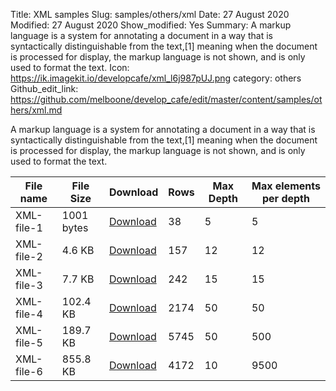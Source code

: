 Title: XML samples
Slug: samples/others/xml
Date: 27 August 2020
Modified: 27 August 2020
Show_modified: Yes
Summary:  A markup language is a system for annotating a document in a way that is syntactically distinguishable from the text,[1] meaning when the document is processed for display, the markup language is not shown, and is only used to format the text. 
Icon: https://ik.imagekit.io/developcafe/xml_l6j987pUJ.png
category: others
Github_edit_link: https://github.com/melboone/develop_cafe/edit/master/content/samples/others/xml.md

A markup language is a system for annotating a document in a way that is syntactically distinguishable from the text,[1] meaning when the document is processed for display, the markup language is not shown, and is only used to format the text. 

| File name   | File Size   | Download                            |  Rows   | Max Depth | Max elements per depth  |
|-------------|-------------|-------------------------------------|---------|-----------|-------------------------|
| XML-file-1  | 1001 bytes  | [Download](/samples/XML-file-1.xml) | 38      | 5         |  5                      |
| XML-file-2  | 4.6 KB      | [Download](/samples/XML-file-1.xml) | 157     | 12        |  12                     |
| XML-file-3  | 7.7 KB 	    | [Download](/samples/XML-file-1.xml) | 242     | 15        |  15                     |
| XML-file-4  | 102.4 KB    | [Download](/samples/XML-file-1.xml) | 2174    | 50        |  50                     |
| XML-file-5  | 189.7 KB    | [Download](/samples/XML-file-1.xml) | 5745    | 50        |  500                    |
| XML-file-6  | 855.8 KB    | [Download](/samples/XML-file-1.xml) | 4172    | 10        |  9500                   |

